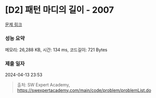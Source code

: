 # [D2] 패턴 마디의 길이 - 2007 

[문제 링크](https://swexpertacademy.com/main/code/problem/problemDetail.do?contestProbId=AV5P1kNKAl8DFAUq) 

### 성능 요약

메모리: 26,288 KB, 시간: 134 ms, 코드길이: 721 Bytes

### 제출 일자

2024-04-13 23:53



> 출처: SW Expert Academy, https://swexpertacademy.com/main/code/problem/problemList.do